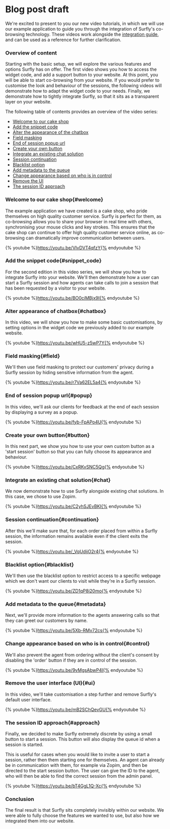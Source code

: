 # Blog post draft

We're excited to present to you our new video tutorials, in which we will use our example application to guide you through the integration of Surfly's co-browsing technology. These videos work alongside the [integration guide](./the_surfly_tutorial.md), and can be used as a reference for further clarification.

### Overview of content

Starting with the basic setup, we will explore the various features and options Surfly has on offer. The first video shows you how to access the widget code, and add a support button to your website. At this point, you will be able to start co-browsing from your website. If you would prefer to customise the look and behaviour of the sessions, the following videos will demonstrate how to adapt the widget code to your needs. Finally, we demonstrate how to tightly integrate Surfly, so that it sits as a transparent layer on your website.

The following table of contents provides an overview of the video series:
 - [Welcome to our cake shop](<#welcome>)
 - [Add the snippet code](<#snippet_code>)
 - [Alter the appearance of the chatbox](<#chatbox>)
 - [Field masking](<#field>)
 - [End of session popup url](<#popup>)
 - [Create your own button](<#button>)
 - [Integrate an existing chat solution](<#chat>)
 - [Session continuation](<#continuation>)
 - [Blacklist option](<#blacklist>)
 - [Add metadata to the queue](<#metadata>)
 - [Change appearance based on who is in control](<#control>)
 - [Remove the UI](<#ui>)
 - [The session ID approach](<#approach>)

### Welcome to our cake shop{#welcome}

The example application we have created is a cake shop, who pride themselves on high quality customer service. Surfly is perfect for them, as co-browsing allows you to share your browser in real time with others, synchronising your mouse clicks and key strokes. This ensures that the cake shop can continue to offer high quality customer service online, as co-browsing can dramatically improve communication between users.

{% youtube %}https://youtu.be/VIvDVT4qfzY{% endyoutube %}

### Add the snippet code{#snippet_code}

For the second edition in this video series, we will show you how to integrate Surfly into your website. We'll then demonstrate how a user can start a Surfly session and how agents can take calls to join a session that has been requested by a visitor to your website.

{% youtube %}https://youtu.be/BO0ciMBjx9I{% endyoutube %}

### Alter appearance of chatbox{#chatbox}

In this video, we will show you how to make some basic customisations, by setting options in the widget code we previously added to our example website.

{% youtube %}https://youtu.be/wHU5-z5wP7Y{% endyoutube %}
 

### Field masking{#field}

We'll then use field masking to protect our customers' privacy during a Surfly session by hiding sensitive information from the agent.

{% youtube %}https://youtu.be/r7Va62EL5a4{% endyoutube %}

### End of session popup url{#popup}

In this video, we'll ask our clients for feedback at the end of each session by displaying a survey as a popup.

{% youtube %}https://youtu.be/fyb-FpAPo4U{% endyoutube %}

### Create your own button{#button}

In this next part, we show you how to use your own custom button as a 'start session' button so that you can fully choose its appearance and behaviour.

{% youtube %}https://youtu.be/CxRKvSNC5Qg{% endyoutube %}

### Integrate an existing chat solution{#chat}

We now demonstrate how to use Surfly alongside existing chat solutions. In this case, we chose to use Zopim.

{% youtube %}https://youtu.be/C2yhSJEvBKI{% endyoutube %}

### Session continuation{#continuation}

After this we'll make sure that, for each order placed from within a Surfly session, the information remains available even if the client exits the session.

{% youtube %}https://youtu.be/_VqUdijO2r4{% endyoutube %}

### Blacklist option{#blacklist}

We'll then use the blacklist option to restrict access to a specific webpage which we don't want our clients to visit while they're in a Surfly session.

{% youtube %}https://youtu.be/ZD1qP8i20mo{% endyoutube %}

### Add metadata to the queue{#metadata}

Next, we'll provide more information to the agents answering calls so that they can greet our customers by name.

{% youtube %}https://youtu.be/5Xb-RMv72cs{% endyoutube %}

### Change appearance based on who is in control{#control}

We'll also prevent the agent from ordering without the client's consent by disabling the 'order' button if they are in control of the session.

{% youtube %}https://youtu.be/9vMgsAbwP4I{% endyoutube %}


### Remove the user interface (UI){#ui}

In this video, we'll take customisation a step further and remove Surfly's default user interface. 

{% youtube %}https://youtu.be/mB2SChQevGU{% endyoutube %}

### The session ID approach{#approach}

Finally, we decided to make Surfly extremely discrete by using a small button to start a session. This button will also display the queue id when a session is started.

This is useful for cases when you would like to invite a user to start a session, rather then them starting one for themselves. An agent can already be in communication with them, for example via Zopim, and then be directed to the start session button. The user can give the ID to the agent, who will then be able to find the correct session from the admin panel.

{% youtube %}https://youtu.be/bT4GgL1Q-Xc{% endyoutube %}

### Conclusion

The final result is that Surfly sits completely invisibly within our website. We were able to fully choose the features we wanted to use, but also how we integrated them into our website.